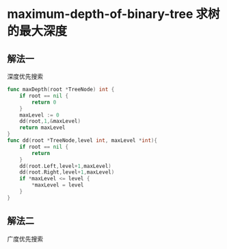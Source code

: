 # maximum-depth-of-binary-tree 求树的最大深度
## 解法一
深度优先搜索
```go
func maxDepth(root *TreeNode) int {
    if root == nil {
        return 0
    }
    maxLevel := 0
    dd(root,1,&maxLevel)
    return maxLevel
}
func dd(root *TreeNode,level int, maxLevel *int){
    if root == nil {
        return
    }
    dd(root.Left,level+1,maxLevel)
    dd(root.Right,level+1,maxLevel)
    if *maxLevel <= level {
        *maxLevel = level
    }
}
```
## 解法二
广度优先搜索
```go
```
